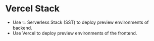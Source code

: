 # Vercel Stack

- Use 💥 Serverless Stack (SST) to deploy preview environments of backend.
- Use Vercel to deploy preview environments of the frontend.

